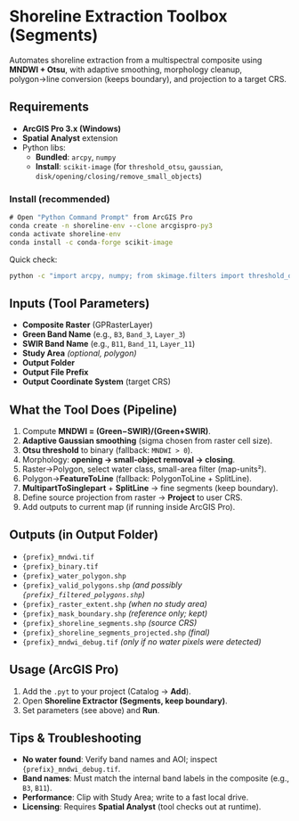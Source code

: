 # Shoreline Extraction Toolbox (Segments)

Automates shoreline extraction from a multispectral composite using **MNDWI + Otsu**, with adaptive smoothing, morphology cleanup, polygon→line conversion (keeps boundary), and projection to a target CRS.

## Requirements
- **ArcGIS Pro 3.x (Windows)**
- **Spatial Analyst** extension
- Python libs:
  - **Bundled**: `arcpy`, `numpy`
  - **Install**: `scikit-image` (for `threshold_otsu`, `gaussian`, `disk/opening/closing/remove_small_objects`)

### Install (recommended)
```bat
# Open "Python Command Prompt" from ArcGIS Pro
conda create -n shoreline-env --clone arcgispro-py3
conda activate shoreline-env
conda install -c conda-forge scikit-image
```
Quick check:
```bat
python -c "import arcpy, numpy; from skimage.filters import threshold_otsu, gaussian; from skimage.morphology import disk, opening, closing, remove_small_objects; print('OK')"
```

## Inputs (Tool Parameters)
- **Composite Raster** (GPRasterLayer)
- **Green Band Name** (e.g., `B3`, `Band_3`, `Layer_3`)
- **SWIR Band Name** (e.g., `B11`, `Band_11`, `Layer_11`)
- **Study Area** *(optional, polygon)*
- **Output Folder**
- **Output File Prefix**
- **Output Coordinate System** (target CRS)

## What the Tool Does (Pipeline)
1. Compute **MNDWI = (Green−SWIR)/(Green+SWIR)**.
2. **Adaptive Gaussian smoothing** (sigma chosen from raster cell size).
3. **Otsu threshold** to binary (fallback: `MNDWI > 0`).
4. Morphology: **opening → small-object removal → closing**.
5. Raster→Polygon, select water class, small-area filter (map-units²).
6. Polygon→**FeatureToLine** (fallback: PolygonToLine + SplitLine).
7. **MultipartToSinglepart** + **SplitLine** → fine segments (keep boundary).
8. Define source projection from raster → **Project** to user CRS.
9. Add outputs to current map (if running inside ArcGIS Pro).

## Outputs (in Output Folder)
- `{prefix}_mndwi.tif`
- `{prefix}_binary.tif`
- `{prefix}_water_polygon.shp`
- `{prefix}_valid_polygons.shp` *(and possibly `{prefix}_filtered_polygons.shp`)*
- `{prefix}_raster_extent.shp` *(when no study area)*
- `{prefix}_mask_boundary.shp` *(reference only; kept)*
- `{prefix}_shoreline_segments.shp` *(source CRS)*
- `{prefix}_shoreline_segments_projected.shp` *(final)*
- `{prefix}_mndwi_debug.tif` *(only if no water pixels were detected)*

## Usage (ArcGIS Pro)
1. Add the `.pyt` to your project (Catalog → **Add**).
2. Open **Shoreline Extractor (Segments, keep boundary)**.
3. Set parameters (see above) and **Run**.

## Tips & Troubleshooting
- **No water found**: Verify band names and AOI; inspect `{prefix}_mndwi_debug.tif`.
- **Band names**: Must match the internal band labels in the composite (e.g., `B3`, `B11`).
- **Performance**: Clip with Study Area; write to a fast local drive.
- **Licensing**: Requires **Spatial Analyst** (tool checks out at runtime).

